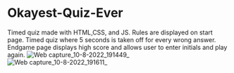 # Okayest-Quiz-Ever
Timed quiz made with HTML,CSS, and JS.
Rules are displayed on start page.
Timed quiz where 5 seconds is taken off for every wrong answer.
Endgame page displays high score and allows user to enter initials and play again.
![Web capture_10-8-2022_191449_](https://user-images.githubusercontent.com/109175376/184044804-29ec35cd-6272-464f-a21c-a24b2bdf9438.jpeg)
![Web capture_10-8-2022_191611_](https://user-images.githubusercontent.com/109175376/184044811-cb0713f2-c7c0-4eaf-819a-c447c866d1f9.jpeg)
